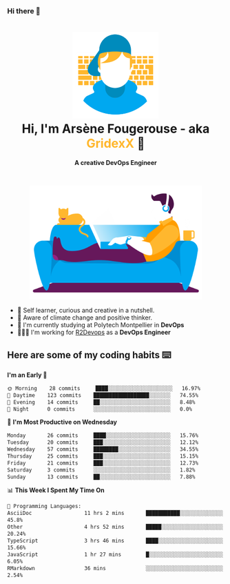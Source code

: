 ### Hi there 👋

<!--
**GridexX/gridexx** is a ✨ _special_ ✨ repository because its `README.md` (this file) appears on your GitHub profile.

Here are some ideas to get you started:

- 🔭 I’m currently working on ...
- 🌱 I’m currently learning ...
- 👯 I’m looking to collaborate on ...
- 🤔 I’m looking for help with ...
- 💬 Ask me about ...
- 📫 How to reach me: ...
- 😄 Pronouns: ...
- ⚡ Fun fact: ...
-->


<!-- Header -->
<h1 align="center">
  <img src="./images/user_profile.png" width="200">
  <br>
  Hi, I'm Arsène Fougerouse - aka <span style="color:#ffb72e">GridexX</span> 👋
</h1>


<p align="center">
  <b>A creative DevOps Engineer </b>
</p>
<br/>
<p align="center">
  <img src="./images/man_couch.png" width="400">
</p>

- 🎨 Self learner, curious and creative in a nutshell. 
- 🌱 Aware of climate change and positive thinker.
- 📕 I'm currently studying at Polytech Montpellier in **DevOps**
- 👨🏻‍💻 I'm working for [R2Devops](https://r2devops.io) as a **DevOps Engineer**


## Here are some of my coding habits ⌨️

<!-- Add a section about tech and Ops stack
  Like this one : https://github.com/Xanthus58#-tech-stack
-->
<!--START_SECTION:waka-->
**I'm an Early 🐤** 

```text
🌞 Morning    28 commits     ████░░░░░░░░░░░░░░░░░░░░░   16.97% 
🌆 Daytime    123 commits    ██████████████████░░░░░░░   74.55% 
🌃 Evening    14 commits     ██░░░░░░░░░░░░░░░░░░░░░░░   8.48% 
🌙 Night      0 commits      ░░░░░░░░░░░░░░░░░░░░░░░░░   0.0%

```
📅 **I'm Most Productive on Wednesday** 

```text
Monday       26 commits     ████░░░░░░░░░░░░░░░░░░░░░   15.76% 
Tuesday      20 commits     ███░░░░░░░░░░░░░░░░░░░░░░   12.12% 
Wednesday    57 commits     ████████░░░░░░░░░░░░░░░░░   34.55% 
Thursday     25 commits     ███░░░░░░░░░░░░░░░░░░░░░░   15.15% 
Friday       21 commits     ███░░░░░░░░░░░░░░░░░░░░░░   12.73% 
Saturday     3 commits      ░░░░░░░░░░░░░░░░░░░░░░░░░   1.82% 
Sunday       13 commits     ██░░░░░░░░░░░░░░░░░░░░░░░   7.88%

```


📊 **This Week I Spent My Time On** 

```text
💬 Programming Languages: 
AsciiDoc                 11 hrs 2 mins       ███████████░░░░░░░░░░░░░░   45.8% 
Other                    4 hrs 52 mins       █████░░░░░░░░░░░░░░░░░░░░   20.24% 
TypeScript               3 hrs 46 mins       ████░░░░░░░░░░░░░░░░░░░░░   15.66% 
JavaScript               1 hr 27 mins        █░░░░░░░░░░░░░░░░░░░░░░░░   6.05% 
RMarkdown                36 mins             ░░░░░░░░░░░░░░░░░░░░░░░░░   2.54%

```


<!--END_SECTION:waka-->
